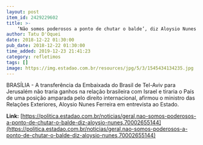 ```yaml
---
layout: post
item_id: 2429229602
title: >-
    ‘Não somos poderosos a ponto de chutar o balde’, diz Aloysio Nunes
author: Tatu D'Oquei
date: 2018-12-22 01:30:00
pub_date: 2018-12-22 01:30:00
time_added: 2019-12-23 21:41:23
category: refletimos
tags: []
image: https://img.estadao.com.br/resources/jpg/5/3/1545434134235.jpg
---
```


BRASÍLIA - A transferência da Embaixada do Brasil de Tel-Aviv para Jerusalém não traria ganhos na relação brasileira com Israel e tiraria o País de uma posição amparada pelo direito internacional, afirmou o ministro das Relações Exteriores, Aloysio Nunes Ferreira em entrevista ao Estado.

**Link:** [https://politica.estadao.com.br/noticias/geral,nao-somos-poderosos-a-ponto-de-chutar-o-balde-diz-aloysio-nunes,70002655144](https://politica.estadao.com.br/noticias/geral,nao-somos-poderosos-a-ponto-de-chutar-o-balde-diz-aloysio-nunes,70002655144)

